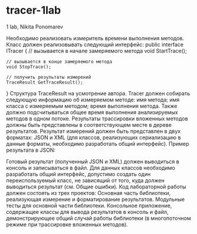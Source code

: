 # tracer-1lab
 
1 lab, Nikita Ponomarev

Необходимо реализовать измеритель времени выполнения методов.
Класс должен реализовывать следующий интерфейс:
public interface ITracer
{
    // вызывается в начале замеряемого метода
    void StartTrace();​
    
    // вызывается в конце замеряемого метода 
    void StopTrace();​
    
    // получить результаты измерений  
    TraceResult GetTraceResult();
}
Структура TraceResult на усмотрение автора.
Tracer должен собирать следующую информацию об измеряемом методе:
имя метода;
имя класса с измеряемым методом;
время выполнения метода.
Также должно подсчитываться общее время выполнения анализируемых методов в одном потоке.
Результаты трассировки вложенных методов должны быть представлены в соответствующем месте в дереве результатов.
Результат измерений должен быть представлен в двух форматах: JSON и XML (для классов, реализующих сериализацию в данные форматы, необходимо разработать общий интерфейс).
Пример результата в JSON:

Готовый результат (полученный JSON и XML) должен выводиться в консоль и записываться в файл. Для данных классов необходимо разработать общий интерфейс, допустимо создать один переиспользуемый класс, не зависящий от того, куда должен выводиться результат (см. Общие ошибки).
Код лабораторной работы должен состоять из трех проектов:
Основная часть библиотеки, реализующая измерение и форматирование результатов.
Модульные тесты для основной части библиотеки.
Консольное приложение, содержащее классы для вывода результатов в консоль и файл, демонстрирующее общий случай работы библиотеки (в многопоточном режиме при трассировке вложенных методов).
